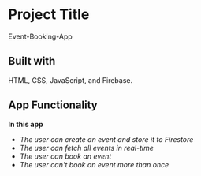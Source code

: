 # Project Title
Event-Booking-App

## Built with
HTML, CSS, JavaScript, and Firebase.


## App Functionality
**In this app**
- *The user can create an event and store it to Firestore*
- *The user can fetch all events in real-time*
- *The user can book an event*
- *The user can't book an event more than once*
